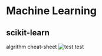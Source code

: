 # Machine Learning
## scikit-learn
algrithm cheat-sheet
![test](MachineLearning/imgs/scikit-learn_cheat_sheet.png)
test